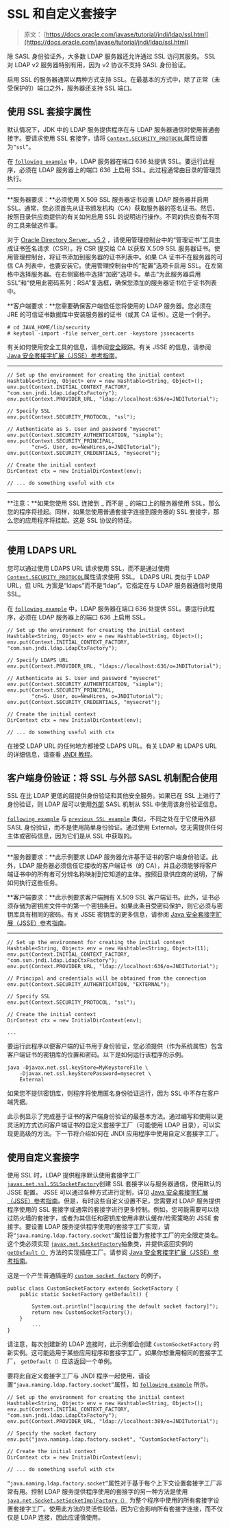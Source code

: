 # SSL 和自定义套接字

> 原文： [https://docs.oracle.com/javase/tutorial/jndi/ldap/ssl.html](https://docs.oracle.com/javase/tutorial/jndi/ldap/ssl.html)

除 SASL 身份验证外，大多数 LDAP 服务器还允许通过 SSL 访问其服务。 SSL 对 LDAP v2 服务器特别有用，因为 v2 协议不支持 SASL 身份验证。

启用 S​​SL 的服务器通常以两种方式支持 SSL。在最基本的方式中，除了正常（未受保护的）端口之外，服务器还支持 SSL 端口。

## 使用 SSL 套接字属性

默认情况下，JDK 中的 LDAP 服务提供程序在与 LDAP 服务器通信时使用普通套接字。要请求使用 SSL 套接字，请将 [`Context.SECURITY_PROTOCOL`](https://docs.oracle.com/javase/8/docs/api/javax/naming/Context.html#SECURITY_PROTOCOL)属性设置为`“ssl”`。

在 [`following example`](examples/Ssl.java) 中，LDAP 服务器在端口 636 处提供 SSL。要运行此程序，必须在 LDAP 服务器上的端口 636 上启用 SSL。此过程通常由目录的管理员执行。

* * *

**服务器要求：**必须使用 X.509 SSL 服务器证书设置 LDAP 服务器并启用 SSL。通常，您必须首先从证书颁发机构（CA）获取服务器的签名证书。然后，按照目录供应商提供的有关如何启用 SSL 的说明进行操作。不同的供应商有不同的工具来做这件事。

对于 [Oracle Directory Server，v5.2](http://www.oracle.com/technetwork/testcontent/index-085178.html) ，请使用管理控制台中的“管理证书”工具生成证书签名请求（CSR）。将 CSR 提交给 CA 以获取 X.509 SSL 服务器证书。使用管理控制台，将证书添加到服务器的证书列表中。如果 CA 证书不在服务器的可信 CA 列表中，也要安装它。使用管理控制台中的“配置”选项卡启用 SSL。在左窗格中选择服务器。在右侧窗格中选择“加密”选项卡。单击“为此服务器启用 SSL”和“使用此密码系列：RSA”复选框，确保您添加的服务器证书位于证书列表中。

**客户端要求：**您需要确保客户端信任您将使用的 LDAP 服务器。您必须在 JRE 的可信证书数据库中安装服务器的证书（或其 CA 证书）。这是一个例子。

```
# cd JAVA_HOME/lib/security
# keytool -import -file server_cert.cer -keystore jssecacerts

```

有关如何使用安全工具的信息，请参阅[安全](../../security/index.html)跟踪。有关 JSSE 的信息，请参阅 [Java 安全套接字扩展（JSSE）参考指南](https://docs.oracle.com/javase/8/docs/technotes/guides/security/jsse/JSSERefGuide.html)。

* * *

```
// Set up the environment for creating the initial context
Hashtable<String, Object> env = new Hashtable<String, Object>();
env.put(Context.INITIAL_CONTEXT_FACTORY, "com.sun.jndi.ldap.LdapCtxFactory");
env.put(Context.PROVIDER_URL, "ldap://localhost:636/o=JNDITutorial");

// Specify SSL
env.put(Context.SECURITY_PROTOCOL, "ssl");

// Authenticate as S. User and password "mysecret"
env.put(Context.SECURITY_AUTHENTICATION, "simple");
env.put(Context.SECURITY_PRINCIPAL, 
        "cn=S. User, ou=NewHires,o=JNDITutorial");
env.put(Context.SECURITY_CREDENTIALS, "mysecret");

// Create the initial context
DirContext ctx = new InitialDirContext(env);

// ... do something useful with ctx

```

* * *

**注意：**如果您使用 SSL 连接到 _ 而不是 _ 的端口上的服务器使用 SSL，那么您的程序将挂起。同样，如果您使用普通套接字连接到服务器的 SSL 套接字，那么您的应用程序将挂起。这是 SSL 协议的特征。

* * *

## 使用 LDAPS URL

您可以通过使用 LDAPS URL 请求使用 SSL，而不是通过使用 [`Context.SECURITY_PROTOCOL`](https://docs.oracle.com/javase/8/docs/api/javax/naming/Context.html#SECURITY_PROTOCOL)属性请求使用 SSL。 LDAPS URL 类似于 LDAP URL，但 URL 方案是“ldaps”而不是“ldap”。它指定在与 LDAP 服务器通信时使用 SSL。

在 [`following example`](examples/Ldaps.java) 中，LDAP 服务器在端口 636 处提供 SSL。要运行此程序，必须在 LDAP 服务器上的端口 636 上启用 SSL。

```
// Set up the environment for creating the initial context
Hashtable<String, Object> env = new Hashtable<String, Object>();
env.put(Context.INITIAL_CONTEXT_FACTORY, "com.sun.jndi.ldap.LdapCtxFactory");

// Specify LDAPS URL
env.put(Context.PROVIDER_URL, "ldaps://localhost:636/o=JNDITutorial");

// Authenticate as S. User and password "mysecret"
env.put(Context.SECURITY_AUTHENTICATION, "simple");
env.put(Context.SECURITY_PRINCIPAL, 
        "cn=S. User, ou=NewHires, o=JNDITutorial");
env.put(Context.SECURITY_CREDENTIALS, "mysecret");

// Create the initial context
DirContext ctx = new InitialDirContext(env);

// ... do something useful with ctx

```

在接受 LDAP URL 的任何地方都接受 LDAPS URL。有关 LDAP 和 LDAPS URL 的详细信息，请查看 [JNDI 教程](https://docs.oracle.com/javase/jndi/tutorial/ldap/misc/url.html)。

## 客户端身份验证：将 SSL 与外部 SASL 机制配合使用

SSL 在比 LDAP 更低的层提供身份验证和其他安全服务。如果已在 SSL 上进行了身份验证，则 LDAP 层可以使用[外部](http://www.ietf.org/rfc/rfc2222.txt) SASL 机制从 SSL 中使用该身份验证信息。

[`following example`](examples/External.java) 与 [`previous SSL example`](examples/Ssl.java) 类似，不同之处在于它使用外部 SASL 身份验证，而不是使用简单身份验证。通过使用 External，您无需提供任何主体或密码信息，因为它们是从 SSL 中获取的。

* * *

**服务器要求：**此示例要求 LDAP 服务器允许基于证书的客户端身份验证。此外，LDAP 服务器必须信任它接收的客户端证书（的 CA），并且必须能够将客户端证书中的所有者可分辨名称映射到它知道的主体。按照目录供应商的说明，了解如何执行这些任务。

**客户端要求：**此示例要求客户端拥有 X.509 SSL 客户端证书。此外，证书必须存储为密钥库文件中的第一个密钥条目。如果此条目受密码保护，则它必须与密钥库具有相同的密码。有关 JSSE 密钥库的更多信息，请参阅 [Java 安全套接字扩展（JSSE）参考指南](https://docs.oracle.com/javase/8/docs/technotes/guides/security/jsse/JSSERefGuide.html)。

* * *

```
// Set up the environment for creating the initial context
Hashtable<String, Object> env = new Hashtable<String, Object>(11);
env.put(Context.INITIAL_CONTEXT_FACTORY, "com.sun.jndi.ldap.LdapCtxFactory");
env.put(Context.PROVIDER_URL, "ldap://localhost:636/o=JNDITutorial");

// Principal and credentials will be obtained from the connection
env.put(Context.SECURITY_AUTHENTICATION, "EXTERNAL");

// Specify SSL
env.put(Context.SECURITY_PROTOCOL, "ssl");

// Create the initial context
DirContext ctx = new InitialDirContext(env);

...

```

要运行此程序以便客户端的证书用于身份验证，您必须提供（作为系统属性）包含客户端证书的密钥库的位置和密码。以下是如何运行该程序的示例。

```
java -Djavax.net.ssl.keyStore=MyKeystoreFile \
    -Djavax.net.ssl.keyStorePassword=mysecret \
    External

```

如果您不提供密钥库，则程序将使用匿名身份验证运行，因为 SSL 中不存在客户端凭据。

此示例显示了完成基于证书的客户端身份验证的最基本方法。通过编写和使用以更灵活的方式访问客户端证书的自定义套接字工厂（可能使用 LDAP 目录），可以实现更高级的方法。下一节将介绍如何在 JNDI 应用程序中使用自定义套接字工厂。

## 使用自定义套接字

使用 SSL 时，LDAP 提供程序默认使用套接字工厂 [`javax.net.ssl.SSLSocketFactory`](https://docs.oracle.com/javase/8/docs/api/javax/net/ssl/SSLSocketFactory.html)创建 SSL 套接字以与服务器通信，使用默认的 JSSE 配置。 JSSE 可以通过各种方式进行定制，详见 [Java 安全套接字扩展（JSSE）参考指南](https://docs.oracle.com/javase/8/docs/technotes/guides/security/jsse/JSSERefGuide.html)。但是，有时这些自定义设置不足，您需要对 LDAP 服务提供程序使用的 SSL 套接字或通常的套接字进行更多控制。例如，您可能需要可以绕过防火墙的套接字，或者为其信任和密钥库使用非默认缓存/检索策略的 JSSE 套接字。要设置 LDAP 服务提供程序使用的套接字工厂实现，请将`“java.naming.ldap.factory.socket”`属性设置为套接字工厂的完全限定类名。这个类必须实现 [`javax.net.SocketFactory`](https://docs.oracle.com/javase/8/docs/api/javax/net/SocketFactory.html)抽象类，并提供返回实例的 [`getDefault（）`](https://docs.oracle.com/javase/8/docs/api/javax/net/SocketFactory.html#getDefault--) 方法的实现插座工厂。请参阅 [Java 安全套接字扩展（JSSE）参考指南](https://docs.oracle.com/javase/8/docs/technotes/guides/security/jsse/JSSERefGuide.html)。

这是一个产生普通插座的 [`custom socket factory`](examples/CustomSocketFactory.java) 的例子。

```
public class CustomSocketFactory extends SocketFactory {
    public static SocketFactory getDefault() {

        System.out.println("[acquiring the default socket factory]");
        return new CustomSocketFactory();
    }
        ...
}

```

请注意，每次创建新的 LDAP 连接时，此示例都会创建 `CustomSocketFactory` 的新实例。这可能适用于某些应用程序和套接字工厂。如果你想重用相同的套接字工厂， `getDefault（）`应该返回一个单例。

要将此自定义套接字工厂与 JNDI 程序一起使用，请设置`“java.naming.ldap.factory.socket”`属性，如 [`following example`](examples/UseFactory.java) 所示。

```
// Set up the environment for creating the initial context
Hashtable<String, Object> env = new Hashtable<String, Object>();
env.put(Context.INITIAL_CONTEXT_FACTORY, "com.sun.jndi.ldap.LdapCtxFactory");
env.put(Context.PROVIDER_URL, "ldap://localhost:389/o=JNDITutorial");

// Specify the socket factory
env.put("java.naming.ldap.factory.socket", "CustomSocketFactory");

// Create the initial context
DirContext ctx = new InitialDirContext(env);

// ... do something useful with ctx

```

`“java.naming.ldap.factory.socket”`属性对于基于每个上下文设置套接字工厂非常有用。控制 LDAP 服务提供程序使用的套接字的另一种方法是使用 [`java.net.Socket.setSocketImplFactory（）`](https://docs.oracle.com/javase/8/docs/api/java/net/Socket.html#setSocketImplFactory-java.net.SocketImplFactory-) 为整个程序中使用的所有套接字设置套接字工厂。使用此方法的灵活性较低，因为它会影响所有套接字连接，而不仅仅是 LDAP 连接，因此应谨慎使用。